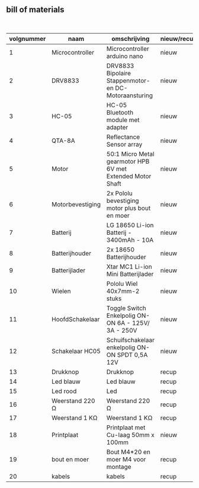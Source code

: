 ## bill of materials
<br />

|volgnummer|naam            |omschrijving                                              |nieuw/recup|kostprijs/stuk|aantal|subtotaal|
|----------|----------------|----------------------------------------------------------|-----------|--------------|------|---------|
|         1|Microcontroller |Microcontroller arduino nano                              |   nieuw   |€ 24,00       |  1   |€ 24,00  |
|         2|DRV8833         |DRV8833 Bipolaire Stappenmotor- en DC-Motoraansturing     |   nieuw   |€ 3,00        |  1   |€ 3,00   |
|         3|HC-05           |HC-05 Bluetooth module met adapter                        |   nieuw   |€ 6,50        |  1   |€ 6,50   |
|         4|QTA-8A          |Reflectance Sensor array                                  |   nieuw   |€ 12,30       |  1   |€ 12,30  |
|         5|Motor           |50:1 Micro Metal gearmotor HPB 6V met Extended Motor Shaft|   nieuw   |€ 21,60       |  2   |€ 43,20  |
|         6|Motorbevestiging|2x Pololu bevestiging motor plus bout en moer             |   nieuw   |€ 3,55        |  1   |€ 3,55   |
|         7|Batterij        |LG 18650 Li-ion Batterij - 3400mAh - 10A                  |   nieuw   |€ 6,00        |  2   |€ 12,00  |
|         8|Batterijhouder  |2x 18650 Batterijhouder                                   |   nieuw   |€ 1,50        |  1   |€ 1,50   |
|         9|Batterijlader   |Xtar MC1 Li-ion Mini Batterijlader                        |   nieuw   |€ 4,50        |  1   |€ 4,50   |
|        10|Wielen          |Pololu Wiel 40x7mm-2 stuks                                |   nieuw   |€ 4,90        |  1   |€ 4,90   |
|        11|HoofdSchakelaar |Toggle Switch Enkelpolig ON-ON 6A - 125V/ 3A - 250V       |   nieuw   |€ 1,50        |  1   |€ 1,50   |
|        12|Schakelaar HC05 |Schuifschakelaar enkelpolig ON-ON SPDT 0,5A 12V           |   nieuw   |€ 1,96        |  1   |€ 1,96   |
|        13|Drukknop        |Drukknop                                                  |   recup   |€ 0           |  1   |€ 0      |
|        14|Led blauw       |Led blauw                                                 |   recup   |€ 0           |  1   |€ 0      |
|        15|Led rood        |Led                                                       |   recup   |€ 0           |  1   |€ 0      |
|        16|Weerstand 220 Ω |Weerstand 220 Ω                                           |   recup   |€ 0           |  2   |€ 0      |
|        17|Weerstand 1 KΩ  |Weerstand 1 KΩ                                            |   recup   |€ 0           |  3   |€ 0      |  
|        18|Printplaat      |Printplaat met Cu-laag 50mm x 100mm                       |   nieuw   |€ 2,00        |  2   |€ 4,00   |
|        19|bout en moer    |Bout M4*20 en moer M4 voor montage                        |   recup   |€ 0           |  5   |€ 0      |
|        20|kabels          |kabels                                                    |   recup   |€ 0           |  30  |€ 0      |
